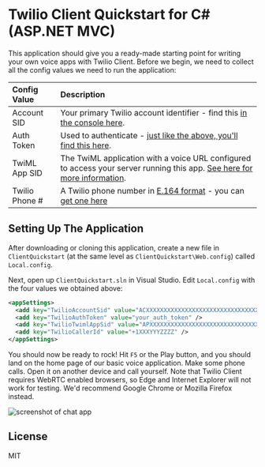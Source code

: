 # Twilio Client Quickstart for C# (ASP.NET MVC)

This application should give you a ready-made starting point for writing your
own voice apps with Twilio Client. Before we begin, we need to collect
all the config values we need to run the application:

| Config Value  | Description |
| :-------------  |:------------- |
Account SID | Your primary Twilio account identifier - find this [in the console here](https://www.twilio.com/console).
Auth Token | Used to authenticate - [just like the above, you'll find this here](https://www.twilio.com/console).
TwiML App SID | The TwiML application with a voice URL configured to access your server running this app. [See here for more information](https://www.twilio.com/docs/guides/client/server).
Twilio Phone # | A Twilio phone number in [E.164 format](https://en.wikipedia.org/wiki/E.164) - you can [get one here](https://www.twilio.com/console/phone-numbers/incoming)

## Setting Up The Application

After downloading or cloning this application, create a new file in `ClientQuickstart`
(at the same level as `ClientQuickstart\Web.config`) called `Local.config`.

Next, open up `ClientQuickstart.sln` in Visual Studio.  Edit `Local.config` 
with the four values we obtained above:

```xml
<appSettings>
  <add key="TwilioAccountSid" value="ACXXXXXXXXXXXXXXXXXXXXXXXXXXXXXXXX" />
  <add key="TwilioAuthToken" value="your_auth_token" />
  <add key="TwilioTwimlAppSid" value="APXXXXXXXXXXXXXXXXXXXXXXXXXXXXXXXX" />
  <add key="TwilioCallerId" value="+1XXXYYYZZZZ" />
</appSettings>
```

You should now be ready to rock! Hit `F5` or the Play button, and you should 
land on the home page of our basic voice application. Make some phone calls.
Open it on another device and call yourself. Note that Twilio Client requires
WebRTC enabled browsers, so Edge and Internet Explorer will not work for testing.
We'd recommend Google Chrome or Mozilla Firefox instead.

![screenshot of chat app](https://s3.amazonaws.com/com.twilio.prod.twilio-docs/images/TwilioClientQuickstart.original.png)

## License

MIT
